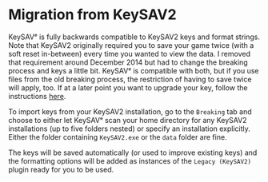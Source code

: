 # Migration from KeySAV2

KeySAVᵉ is fully backwards compatible to KeySAV2 keys and format strings.
Note that KeySAV2 originally required you to save your game twice (with a soft reset in-between)
every time you wanted to view the data. I removed that requirement around December 2014
but had to change the breaking process and keys a little bit. KeySAVᵉ is compatible
with both, but if you use files from the old breaking process, the restriction of
having to save twice will apply, too. If at a later point you want to upgrade your key,
follow the instructions [here](dumping/encrypted-saves.md).

To import keys from your KeySAV2 installation, go to the `Breaking` tab and choose to
either let KeySAVᵉ scan your home directory for any KeySAV2 installations (up to
five folders nested) or specify an installation explicitly. Either the folder
containing `KeySAV2.exe` or the `data` folder are fine.

The keys will be saved automatically (or used to improve existing keys) and the
formatting options will be added as instances of the `Legacy (KeySAV2)` plugin
ready for you to be used.
